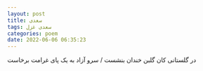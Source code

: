 ```yaml
---
layout: post
title: سعدی
tags: سعدی غزل
categories: poem
date: 2022-06-06 06:35:23
---
```


در گلستانی کان گلبن خندان بنشست / سرو آزاد به یک پای غرامت برخاست
